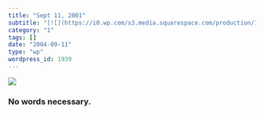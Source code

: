 ```yaml
---
title: "Sept 11, 2001"
subtitle: "[![](https://i0.wp.com/s3.media.squarespace.com/production/1075723/12829350/weblogs/archives/r202142..."
category: "1"
tags: []
date: "2004-09-11"
type: "wp"
wordpress_id: 1939
---
```

[![](https://i0.wp.com/s3.media.squarespace.com/production/1075723/12829350/weblogs/archives/r2021420482%5B1%5D-thumb.jpg?resize=360%2C450)](http://s3.media.squarespace.com/production/1075723/12829350/weblogs/archives/r2021420482%5B1%5D.html)
### No words necessary.